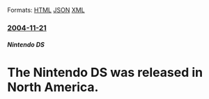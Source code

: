 
Formats: [HTML](/news/2004/11/21/the-nintendo-ds-was-released-in-north-america.html)  [JSON](/news/2004/11/21/the-nintendo-ds-was-released-in-north-america.json)  [XML](/news/2004/11/21/the-nintendo-ds-was-released-in-north-america.xml)  

### [2004-11-21](/news/2004/11/21/index.md)

##### Nintendo DS
#  The Nintendo DS was released in North America.



